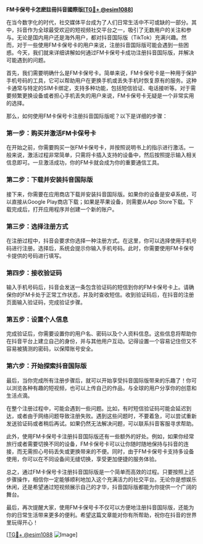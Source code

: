 **FM卡保号卡怎麽註冊抖音國際版[[TG💪+ @esim1088](https://t.me/s/esim1088)]**

在当今数字化的时代，社交媒体平台成为了人们日常生活中不可或缺的一部分。其中，抖音作为全球最受欢迎的短视频社交平台之一，吸引了无数用户的关注和参与。无论是国内用户还是海外用户，都对抖音国际版（TikTok）充满兴趣。然而，对于一些使用FM卡保号卡的用户来说，注册抖音国际版可能会遇到一些困惑。今天，我们就来详细讲解如何通过FM卡保号卡成功注册抖音国际版，并解决可能遇到的问题。

首先，我们需要明确什么是FM卡保号卡。简单来说，FM卡保号卡是一种用于保护手机号码的工具，它可以帮助用户在更换手机或丢失手机时恢复原有的服务。这种卡通常与特定的SIM卡绑定，支持多种功能，包括短信验证、电话接听等。对于需要频繁更换设备或者担心手机丢失的用户来说，FM卡保号卡无疑是一个非常实用的选择。

那么，如何使用FM卡保号卡注册抖音国际版呢？以下是详细的步骤：

### **第一步：购买并激活FM卡保号卡**
在开始之前，你需要购买一张FM卡保号卡，并按照说明书上的指示进行激活。一般来说，激活过程非常简单，只需将卡插入支持的设备中，然后按照提示输入相关信息即可。一旦激活成功，你的FM卡就会成为你的重要通信工具。

### **第二步：下载并安装抖音国际版**
接下来，你需要在应用商店下载并安装抖音国际版。如果你的设备是安卓系统，可以直接从Google Play商店下载；如果是苹果设备，则需要从App Store下载。下载完成后，打开应用程序并创建一个新的账户。

### **第三步：选择注册方式**
在注册过程中，抖音会要求你选择一种注册方式。在这里，你可以选择使用手机号码进行注册。选择后，系统会提示你输入手机号码。此时，你需要使用FM卡保号卡提供的号码进行填写。

### **第四步：接收验证码**
输入手机号码后，抖音会发送一条包含验证码的短信到你的FM卡保号卡上。请确保你的FM卡处于正常工作状态，并及时查收短信。收到验证码后，在抖音的注册页面输入验证码，完成验证步骤。

### **第五步：设置个人信息**
完成验证后，你需要设置你的用户名、密码以及个人资料信息。这些信息将帮助你在抖音平台上建立自己的身份，并与其他用户互动。记得设置一个容易记住但又不容易被猜测的密码，以保障账号安全。

### **第六步：开始探索抖音国际版**
最后，当你完成所有注册步骤后，就可以开始享受抖音国际版带来的乐趣了！你可以浏览各种有趣的短视频，也可以上传自己的作品，与全球的用户分享你的创意和生活点滴。

在整个注册过程中，可能会遇到一些问题。比如，有时短信验证码可能会延迟到达，或者由于网络问题导致注册失败。遇到这些问题时，不要着急，可以尝试重新发送验证码或者稍后再试。如果仍然无法解决问题，可以联系抖音客服寻求帮助。

此外，使用FM卡保号卡注册抖音国际版还有一些额外的好处。例如，如果你经常旅行或者需要切换不同的设备，FM卡保号卡可以让你随时随地保持与抖音的连接，而无需担心号码丢失或更换带来的不便。同时，由于FM卡保号卡支持多设备使用，你可以在不同设备间无缝切换，享受更加便捷的服务体验。

总之，通过FM卡保号卡注册抖音国际版是一个简单而高效的过程。只要按照上述步骤操作，相信你一定能够顺利地加入这个充满活力的社交平台。无论你是想娱乐休闲，还是希望通过短视频展示自己的才华，抖音国际版都能为你提供一个广阔的舞台。

最后，再次提醒大家，使用FM卡保号卡不仅可以方便地注册抖音国际版，还能为你的日常生活带来更多的便利。希望这篇文章能对你有所帮助，祝你在抖音的世界里玩得开心！

[[TG💪+ @esim1088](https://t.me/s/esim1088) ![Image](https://i.postimg.cc/4NQfJmqS/Snipaste-2025-05-13-00-14-12.png)]